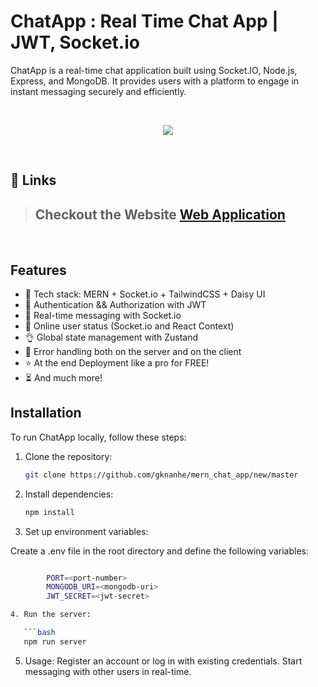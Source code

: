 # ChatApp : Real Time Chat App | JWT, Socket.io

ChatApp is a real-time chat application built using Socket.IO, Node.js, Express, and MongoDB. It provides users with a platform to engage in instant messaging securely and efficiently.

<br/>
<p align="center">
  <img  width="auto" src="https://github.com/gknanhe/todo-Frontend-react/assets/74034986/ce674199-ffb2-4944-9373-07d844fb1fb5">
<!-- <img height="400" width="800" src="https://user-images.githubusercontent.com/76626529/182868886-3f26cbc9-f619-4250-8951-0d834805251c.png"> -->
</p>
<br/>

## 🔗 Links

> ## Checkout the Website [Web Application](https://chat-app-z859.onrender.com/)

<br/>

## Features

- 🌟 Tech stack: MERN + Socket.io + TailwindCSS + Daisy UI
- 🎃 Authentication && Authorization with JWT
- 👾 Real-time messaging with Socket.io
- 🚀 Online user status (Socket.io and React Context)
- 👌 Global state management with Zustand
- 🐞 Error handling both on the server and on the client
- ⭐ At the end Deployment like a pro for FREE!
- ⏳ And much more!

## Installation

To run ChatApp locally, follow these steps:

1. Clone the repository:

   ```bash
   git clone https://github.com/gknanhe/mern_chat_app/new/master

   ```

2. Install dependencies:

   ```bash
   npm install

   ```

3. Set up environment variables:

Create a .env file in the root directory and define the following variables:

````bash

        PORT=<port-number>
        MONGODB_URI=<mongodb-uri>
        JWT_SECRET=<jwt-secret>

4. Run the server:

   ```bash
   npm run server

````

5. Usage:
   Register an account or log in with existing credentials.
   Start messaging with other users in real-time.
